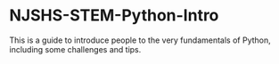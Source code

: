 # NJSHS-STEM-Python-Intro
This is a guide to introduce people to the very fundamentals of Python, including some challenges and tips.
